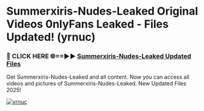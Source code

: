 # Summerxiris-Nudes-Leaked Original Videos 0nlyFans Leaked - Files Updated! (yrnuc)

<h3>🔴 CLICK HERE 🌐==►► <a href="https://tinyurl.com/4mcuefdz" rel="nofollow">Summerxiris-Nudes-Leaked Updated Files</a></h3>

Get Summerxiris-Nudes-Leaked and all content. Now you can access all videos and pictures of Summerxiris-Nudes-Leaked. New Updated Files 2025!

[![yrnuc](https://i.imgur.com/StAQSOY.gif)](https://tinyurl.com/4mcuefdz)
